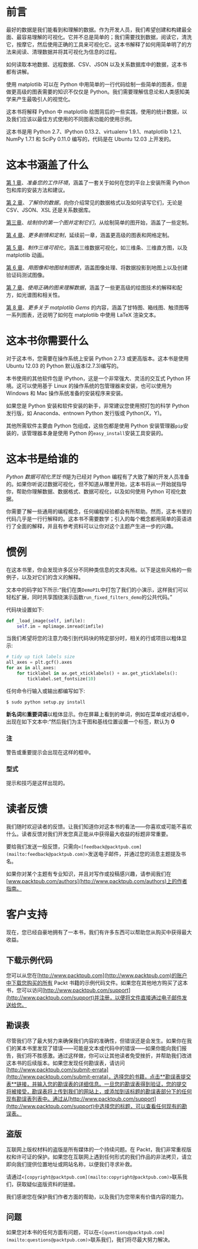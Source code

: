 # 前言

最好的数据是我们能看到和理解的数据。作为开发人员，我们希望创建和构建最全面、最容易理解的可视化。它并不总是简单的；我们需要找到数据，阅读它，清洗它，按摩它，然后使用正确的工具来可视化它。这本书解释了如何用简单明了的方法来阅读、清理数据并将其可视化为信息的过程。

如何读取本地数据、远程数据、CSV、JSON 以及关系数据库中的数据，这本书都有讲解。

使用 matplotlib 可以在 Python 中用简单的一行代码绘制一些简单的图表，但是做更高级的图表需要的知识不仅仅是 Python。我们需要理解信息论和人类感知美学来产生最吸引人的视觉化。

这本书将解释 Python 中 matplotlib 绘图背后的一些实践，使用的统计数据，以及我们应该以最佳方式使用的不同图表功能的使用示例。

这本书是用 Python 2.7、IPython 0.13.2、virtualenv 1.9.1、matplotlib 1.2.1、NumPy 1.7.1 和 SciPy 0.11.0 编写的，代码是在 Ubuntu 12.03 上开发的。

# **这本书涵盖了什么**

[第 1 章](1.html "Chapter 1. Preparing Your Working Environment")、*准备您的工作环境*，涵盖了一套关于如何在您的平台上安装所需 Python 包和库的安装方法和建议。

[第 2 章](2.html "Chapter 2. Knowing Your Data")、*了解你的数据*，向你介绍常见的数据格式以及如何读写它们，无论是 CSV、JSON、XSL 还是关系数据库。

[第三章](3.html "Chapter 3. Drawing Your First Plots and Customizing Them")、*绘制你的第一个图并定制它们*，从绘制简单的图开始，涵盖了一些定制。

[第 4 章](4.html "Chapter 4. More Plots and Customizations")、*更多剧情和定制*，延续前一章，涵盖更高级的图表和网格定制。

[第 5 章](5.html "Chapter 5. Making 3D Visualizations")、*制作三维可视化*，涵盖三维数据可视化，如三维条、三维直方图，以及 matplotlib 动画。

[第 6 章](6.html "Chapter 6. Plotting Charts with Images and Maps")、*用图像和地图绘制图表*，涵盖图像处理、将数据投影到地图上以及创建验证码测试图像。

[第 7 章](7.html "Chapter 7. Using Right Plots to Understand Data")、*使用正确的图来理解数据*，涵盖了一些更高级的绘图技术的解释和配方，如光谱图和相关性。

[第 8 章](8.html "Chapter 8. More on matplotlib Gems")、*更多关于 matplotlib Gems* 的内容，涵盖了甘特图、箱线图、触须图等一系列图表，还说明了如何在 matplotlib 中使用 LaTeX 渲染文本。

# 这本书你需要什么

对于这本书，您需要在操作系统上安装 Python 2.7.3 或更高版本。这本书是使用 Ubuntu 12.03 的 Python 默认版本(2.7.3)编写的。

本书使用的其他软件包是 IPython，这是一个非常强大、灵活的交互式 Python 环境。这可以使用基于 Linux 的操作系统的包管理器来安装，也可以使用为 Windows 和 Mac 操作系统准备的安装程序来安装。

如果您是 Python 安装和软件安装的新手，非常建议您使用预打包的科学 Python 发行版，如 Anaconda、entnown Python 发行版或 Python(X，Y)。

其他所需软件主要由 Python 包组成，这些包都是使用 Python 安装管理器`pip`安装的，该管理器本身是使用 Python 的`easy_install`安装工具安装的。

# 这本书是给谁的

*Python 数据可视化烹饪书*是为已经对 Python 编程有了大致了解的开发人员准备的。如果你听说过数据可视化，但不知道从哪里开始，这本书将从一开始就指导你，帮助你理解数据、数据格式、数据可视化，以及如何使用 Python 可视化数据。

你需要了解一些通用的编程概念，任何编程经验都会有所帮助。然而，这本书里的代码几乎是一行行解释的。这本书不需要数学；引入的每个概念都用简单的英语进行了全面的解释，并且有参考资料可以让你对这个主题产生进一步的兴趣。

# 惯例

在这本书里，你会发现许多区分不同种类信息的文本风格。以下是这些风格的一些例子，以及对它们的含义的解释。

文本中的码字如下所示:“我们在类`DemoPIL`中打包了我们的小演示，这样我们可以轻松扩展，同时共享围绕演示函数`run_fixed_filters_demo`的公共代码。”

代码块设置如下:

```py
def _load_image(self, imfile): 
    self.im = mplimage.imread(imfile)
```

当我们希望将您的注意力吸引到代码块的特定部分时，相关的行或项目以粗体显示:

```py
# tidy up tick labels size 
all_axes = plt.gcf().axes 
for ax in all_axes: 
    for ticklabel in ax.get_xticklabels() + ax.get_yticklabels(): 
        ticklabel.set_fontsize(10)

```

任何命令行输入或输出都编写如下:

```py
$ sudo python setup.py install

```

**新名词**和**重要词语**以粗体显示。你在屏幕上看到的单词，例如在菜单或对话框中，出现在如下文本中:“然后我们为主干图和基线位置设置一个标签，默认为 **0**

### 注

警告或重要提示会出现在这样的框中。

### 型式

提示和技巧是这样出现的。

# 读者反馈

我们随时欢迎读者的反馈。让我们知道你对这本书的看法——你喜欢或可能不喜欢什么。读者反馈对我们开发您真正能从中获得最大收益的标题非常重要。

要给我们发送一般反馈，只需向`<[feedback@packtpub.com](mailto:feedback@packtpub.com)>`发送电子邮件，并通过您的消息主题提及书名。

如果你对某个主题有专业知识，并且对写作或投稿感兴趣，请参阅我们在[www.packtpub.com/authors](http://www.packtpub.com/authors)上的作者指南。

# 客户支持

现在，您已经自豪地拥有了一本书，我们有许多东西可以帮助您从购买中获得最大收益。

## 下载示例代码

您可以从您在[http://www.packtpub.com](http://www.packtpub.com)的账户中下载您购买的所有 Packt 书籍的示例代码文件。如果您在其他地方购买了这本书，您可以访问[http://www.packtpub.com/support](http://www.packtpub.com/support)并注册，以便将文件直接通过电子邮件发送给您。

## 勘误表

尽管我们尽了最大努力来确保我们内容的准确性，但错误还是会发生。如果你在我们的某本书里发现了错误——可能是文本或代码中的错误——如果你能向我们报告，我们将不胜感激。通过这样做，你可以让其他读者免受挫折，并帮助我们改进这本书的后续版本。如果您发现任何勘误表，请访问[http://www.packtpub.com/submit-errata](http://www.packtpub.com/submit-errata)，选择您的书籍，点击**勘误表提交表**链接，并输入您的勘误表的详细信息。一旦您的勘误表得到验证，您的提交将被接受，勘误表将上传到我们的网站上，或添加到该标题的勘误表部分下的任何现有勘误表列表中。通过从[http://www.packtpub.com/support](http://www.packtpub.com/support)中选择您的标题，可以查看任何现有的勘误表。

## 盗版

互联网上版权材料的盗版是所有媒体的一个持续问题。在 Packt，我们非常重视版权和许可证的保护。如果您在互联网上遇到任何形式的我们作品的非法拷贝，请立即向我们提供位置地址或网站名称，以便我们寻求补救。

请通过`<[copyright@packtpub.com](mailto:copyright@packtpub.com)>`联系我们，获取疑似盗版资料的链接。

我们感谢您在保护我们作者方面的帮助，以及我们为您带来有价值内容的能力。

## 问题

如果您对本书的任何方面有问题，可以在`<[questions@packtpub.com](mailto:questions@packtpub.com)>`联系我们，我们将尽最大努力解决。